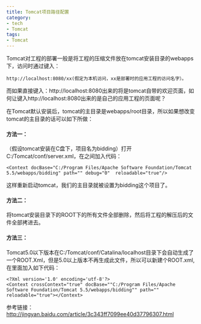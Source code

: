 ```yaml
---
title: Tomcat项目路径配置
category:
- tech
- Tomcat
tags:
- Tomcat
---
```


Tomcat对工程的部署一般是将工程的压缩文件放在tomcat安装目录的webapps下，访问时通过键入： 

    http://localhost:8080/xx(假定为本机访问，xx是部署时的应用工程的访问名字）。

而如果直接键入：http://localhost:8080出来的将是tomcat自带的欢迎页面，如何让键入http://localhost:8080出来的是自己的应用工程的页面呢？  
  
在Tomcat默认安装后，tomcat的主目录是webapps/root目录，所以如果想改变tomcat的主目录的话可以如下所做：  

#### 方法一：
（假设tomcat安装在C盘下，项目名为bidding）打开C:/Tomcat/conf/server.xml，在<host></host>之间加入代码：  

    <Context docBase="C:/Program Files/Apache Software Foundation/Tomcat 5.5/webapps/bidding" path="" debug="0"  reloadable="true"/>

这样重新启动tomcat，我们的主目录就被设置为bidding这个项目了。  

#### 方法二：
将tomcat安装目录下的ROOT下的所有文件全部删除，然后将工程的解压后的文件全部拷进去。  

#### 方法三：
Tomcat5.0以下版本在C:/Tomcat/conf/Catalina/localhost目录下会自动生成了一个ROOT.Xml，但是5.0以上版本不再生成此文件，所以可以新建个ROOT.xml,在里面加入如下代码：  

    <?Xml version='1.0' encoding='utf-8'?>
    <Context crossContext="true" docBase=""C:/Program Files/Apache Software Foundation/Tomcat 5.5/webapps/bidding"" path="" reloadable="true"></Context>

参考链接：<http://jingyan.baidu.com/article/3c343ff7099ee40d37796307.html>
